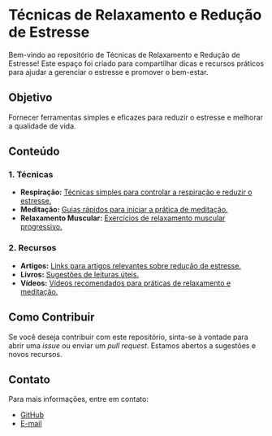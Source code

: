 # Técnicas de Relaxamento e Redução de Estresse

Bem-vindo ao repositório de Técnicas de Relaxamento e Redução de Estresse! Este espaço foi criado para compartilhar dicas e recursos práticos para ajudar a gerenciar o estresse e promover o bem-estar.

## Objetivo

Fornecer ferramentas simples e eficazes para reduzir o estresse e melhorar a qualidade de vida.

## Conteúdo

### 1. Técnicas
- **Respiração:** [Técnicas simples para controlar a respiração e reduzir o estresse.](./Tecnicas/Respiracao.md)
- **Meditação:** [Guias rápidos para iniciar a prática de meditação.](./Tecnicas/Meditacao.md)
- **Relaxamento Muscular:** [Exercícios de relaxamento muscular progressivo.](./Tecnicas/Relaxamento-Muscular.md)

### 2. Recursos
- **Artigos:** [Links para artigos relevantes sobre redução de estresse.](./Recursos/Artigos.md)
- **Livros:** [Sugestões de leituras úteis.](./Recursos/Livros.md)
- **Vídeos:** [Vídeos recomendados para práticas de relaxamento e meditação.](./Recursos/Videos.md)

## Como Contribuir

Se você deseja contribuir com este repositório, sinta-se à vontade para abrir uma *issue* ou enviar um *pull request*. Estamos abertos a sugestões e novos recursos.

## Contato

Para mais informações, entre em contato:
- [GitHub](https://github.com/Samara4ry)
- [E-mail](mailto:samaranunes062004@gmail.com)
